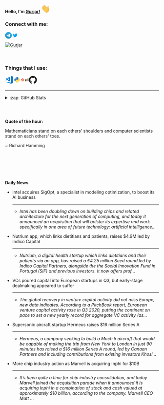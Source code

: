 #### Hello, I'm [Gurjar!](https://GurjarKing.github.io) <img src="https://raw.githubusercontent.com/ABSphreak/ABSphreak/master/gifs/Hi.gif" width="30px"></h2>


### Connect with me:

[<img align="left" alt="Gurjar | Telegram" width="22px" src="https://raw.githubusercontent.com/github/explore/80688e429a7d4ef2fca1e82350fe8e3517d3494d/topics/telegram/telegram.png" />][Telegram]
[<img align="left" alt="Gurjar | Twitter" width="22px" src="https://raw.githubusercontent.com/github/explore/80688e429a7d4ef2fca1e82350fe8e3517d3494d/topics/twitter/twitter.png" />][Twitter]
<br >
<br >
<a href="https://github.com/GurjarKing"><img src="https://komarev.com/ghpvc/?username=GurjarKing" alt="Gurjar" /></a> <br />
<br />
<br />
<!-- <br >

![](https://visitor-badge.glitch.me/badge?page_id=GurjarKing)

<br /> -->

### Things that I use:

[<img align="left" alt="Visual Studio Code" width="26px" src="https://raw.githubusercontent.com/github/explore/80688e429a7d4ef2fca1e82350fe8e3517d3494d/topics/visual-studio-code/visual-studio-code.png" />][VSCode]
[<img align="left" alt="Python" width="26px" src="https://raw.githubusercontent.com/github/explore/80688e429a7d4ef2fca1e82350fe8e3517d3494d/topics/python/python.png" />][Python]
[<img align="left" alt="Git" width="26px" src="https://raw.githubusercontent.com/github/explore/80688e429a7d4ef2fca1e82350fe8e3517d3494d/topics/git/git.png" />][Git]
[<img align="left" alt="GitHub" width="26px" src="https://raw.githubusercontent.com/github/explore/78df643247d429f6cc873026c0622819ad797942/topics/github/github.png" />][Github]

<br />
<br />

---
<details>
  <summary>:zap: GitHub Stats</summary>

<img align="left" alt="Gurjar's Github Stats" src="https://github-readme-stats.vercel.app/api?username=GurjarKing&show_icons=true&hide_border=true&count_private=true&include_all_commit=true&theme=algolia" />

</details>

<!-- ### 🔔 My latest tweet
<a href="https://twitter.com/Gurjar_King43" target="_blank">
	<img src="https://github.com/GurjarKing/GurjarKing/raw/master/tweet.png" width="70%" align="center" alt="Click to view on Twitter" title="My latest tweet, as an image"/>
</a> -->
<br>

<pre>

</pre>

**Quote of the hour:**

Mathematicians stand on each others' shoulders and computer scientists stand on each others' toes.

~ Richard Hamming
<pre>

</pre>
<br>
<pre>


</pre>
<strong>Daily News</strong>
  
  - Intel acquires SigOpt, a specialist in modeling optimization, to boost its AI business
     <hr/>
     
      - *Intel has been doubling down on building chips and related architecture for the next generation of computing, and today it announced an acquisition that will bolster its expertise and work specifically in one area of future technology: artificial intelligence…*
     
  - Nutrium app, which links dietitians and patients, raises $4.9M led by Indico Capital
      <hr/>
      
      - *Nutrium, a digital health startup which links dietitians and their patients via an app, has raised a €4.25 million Seed round led by Indico Capital Partners, alongside the the Social Innovation Fund in Portugal (SIF) and previous investors. It now offers prof…*
      
  - VCs poured capital into European startups in Q3, but early-stage dealmaking appeared to suffer
      <hr/>
      
      - *The global recovery in venture capital activity did not miss Europe, new data indicates. According to a PitchBook report, European venture capital activity rose in Q3 2020, putting the continent on pace to set a new yearly record for aggregate VC activity (as…*
      
  - Supersonic aircraft startup Hermeus raises $16 million Series A
      <hr/>
      
      - *Hermeus, a company seeking to build a Mach 5 aircraft that would be capable of making the trip from New York to London in just 90 minutes has raised a $16 million Series A round, led by Canaan Partners and including contributions from existing investors Khosl…*
       
  - More chip industry action as Marvell is acquiring Inphi for $10B
      <hr/>
       
       - *It’s been quite a time for chip industry consolidation, and today Marvell joined the acquisition parade when it announced it is acquiring Inphi in a combination of stock and cash valued at approximately $10 billion, according to the company. Marvell CEO Matt …*
      

<br />

[VSCode]: https://code.visualstudio.com/
[Python]: https://www.python.org/
[Git]: https://git-scm.com/
[Github]: https://github.com/
[Telegram]: https://t.me/Gurjar_King/
[Twitter]: https://twitter.com/Gurjar_King43/
